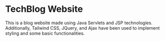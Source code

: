 <h1>TechBlog Website</h1>

This is a blog website made using Java Servlets and JSP technologies. Additionally, Tailwind CSS, JQuery, and Ajax have been used to implement styling and some basic functionalities.
